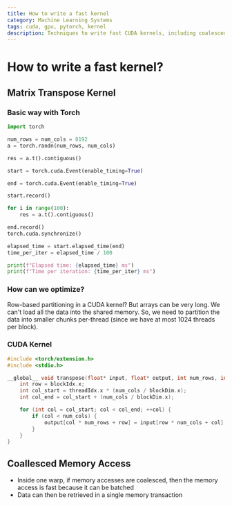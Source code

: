 ```yaml
---
title: How to write a fast kernel
category: Machine Learning Systems
tags: cuda, gpu, pytorch, kernel
description: Techniques to write fast CUDA kernels, including coalesced memory access and shared memory usage.
---
```


# How to write a fast kernel?

## Matrix Transpose Kernel

### Basic way with Torch

```py
import torch

num_rows = num_cols = 8192
a = torch.randn(num_rows, num_cols)

res = a.t().contiguous()

start = torch.cuda.Event(enable_timing=True)

end = torch.cuda.Event(enable_timing=True)

start.record()

for i in range(100):
    res = a.t().contiguous()

end.record()
torch.cuda.synchronize()

elapsed_time = start.elapsed_time(end)
time_per_iter = elapsed_time / 100

print(f"Elapsed time: {elapsed_time} ms")
print(f"Time per iteration: {time_per_iter} ms")
```

### How can we optimize?

Row-based partitioning in a CUDA kernel? But arrays can be very long. We can't load all the data into the shared memory. So, we need to partition the data into smaller chunks per-thread (since we have at most 1024 threads per block).

### CUDA Kernel

```cpp
#include <torch/extension.h>
#include <stdio.h>

__global__ void transpose(float* input, float* output, int num_rows, int num_cols) {
    int row = blockIdx.x;
    int col_start = threadIdx.x * (num_cols / blockDim.x);
    int col_end = col_start + (num_cols / blockDim.x);

    for (int col = col_start; col < col_end; ++col) {
        if (col < num_cols) {
            output[col * num_rows + row] = input[row * num_cols + col];
        }
    }
}

```

## Coallesced Memory Access

- Inside one warp, if memory accesses are coalesced, then the memory access is fast because it can be batched
- Data can then be retrieved in a single memory transaction
